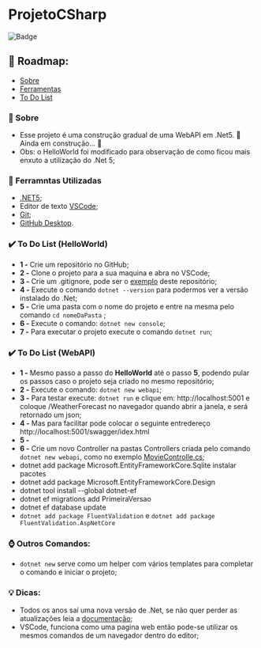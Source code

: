 # ProjetoCSharp 
![Badge](https://img.shields.io/badge/.NET5-WebApi-%237159c1?style=for-the-badge&logo=c-sharp&logoColor=green)

## :scroll: Roadmap:
 * [Sobre](#sobre)
 *  [Ferramentas](#ferramntas-utilizadas)   
 *  [To Do List](#to-do-list) 


### :notebook: Sobre
- Esse projeto é uma construção gradual de uma WebAPI em .Net5. 🚧  Ainda em construção... :construction_worker:
- Obs: o HelloWorld foi modificado para observação de como ficou mais enxuto a utilização do .Net 5;

### :wrench: Ferramntas Utilizadas 
* [.NET5](https://dotnet.microsoft.com/download/dotnet/5.0); 
* Editor de texto [VSCode](https://code.visualstudio.com/Download);
* [Git](https://code.visualstudio.com/Download);
* [GitHub Desktop](https://desktop.github.com/).

### :heavy_check_mark: To Do List (HelloWorld)
- **1 -** Crie um repositório no GitHub;
- **2 -** Clone o projeto para a sua maquina e abra no VSCode;
- **3 -** Crie um .gitignore, pode ser o [exemplo](https://github.com/TheJessicaBohn/ProjetoCSharp/blob/main/.gitignore) deste repositório; 
- **4 -** Execute o comando ```dotnet --version``` para podermos ver a versão instalado do .Net;
- **5 -** Crie uma pasta com o nome do projeto e entre na mesma pelo comando ```cd nomeDaPasta``` ;
- **6 -** Execute o comando: ```dotnet new console```;
- **7 -** Para executar o projeto execute o comando ```dotnet run```;

### :heavy_check_mark: To Do List (WebAPI)

- **1 -** Mesmo passo a passo do **HelloWorld** até o passo **5**, podendo pular os passos caso o projeto seja criado no mesmo repositório;
- **2 -** Execute o comando: ```dotnet new webapi```;
- **3 -** Para testar execute: ```dotnet run``` e clique em: http://localhost:5001 e coloque /WeatherForecast no navegador quando abrir a janela, e será retornado um json;
- **4 -** Mas para facilitar pode colocar o seguinte entredereço http://localhost:5001/swagger/idex.html
- **5 -** 
- **6 -** Crie um novo Controller na pastas Controllers criada pelo comando ```dotnet new webapi```, como no exemplo [MovieControlle.cs](https://github.com/TheJessicaBohn/ProjetoCSharp/blob/main/Controllers/MovieController.cs);
- dotnet add package Microsoft.EntityFrameworkCore.Sqlite instalar pacotes
- dotnet add package Microsoft.EntityFrameworkCore.Design
- dotnet tool install --global dotnet-ef
- dotnet ef migrations add PrimeiraVersao
- dotnet ef database update
- `dotnet add package FluentValidation` e `dotnet add package FluentValidation.AspNetCore`

### :watch: Outros Comandos:
- ```dotnet new``` serve como um helper com vários templates para completar o comando e iniciar o projeto;

### :bulb: Dicas:
- Todos os anos saí uma nova versão de .Net, se não quer perder as atualizações leia a [documentação](https://docs.microsoft.com/pt-br/dotnet/); 
- VSCode, funciona como uma pagina web então pode-se utilizar os mesmos comandos de um navegador dentro do editor;
